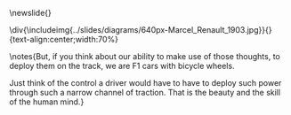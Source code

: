 \newslide{}

\div{\includeimg{../slides/diagrams/640px-Marcel_Renault_1903.jpg}}{}{text-align:center;width:70%}

\notes{But, if you think about our ability to make use of those thoughts, to deploy them on the track, we are F1 cars with bicycle wheels. 

Just think of the control a driver would have to have to deploy such power through such a narrow channel of traction. That is the beauty and the skill of the human mind.}

